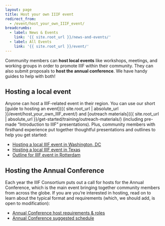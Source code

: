 ```yaml
---
layout: page
title: Host your own IIIF event
redirect_from:
  - /event/host_your_own_IIIF_event/
breadcrumbs:
  - label: News & Events
    link: '{{ site.root_url }}/news-and-events/'
  - label: All Events
    link: '{{ site.root_url }}/event/'
---
```



Community members can **host local events** like workshops, meetings, and working groups in order to promote IIIF within their community. They can also submit proposals to **host the annual conference**. We have handy guides to help with both!

## Hosting a local event

Anyone can host a IIIF-related event in their region. You can use our short [guide to hosting an event]({{ site.root_url | absolute_url }}/event/host_your_own_IIIF_event/) and [outreach materials]({{ site.root_url | absolute_url }}/get-started/training/outreach-materials/) (including pre-made “Introduction to IIIF” presentations). Plus, community members with firsthand experience put together thoughtful presentations and outlines to help you get started:

*   [Hosting a local IIIF event in Washington, DC](https://docs.google.com/presentation/d/1CIBO9bKqS2fuhFX7KDO_tHcvrcBodlPqDI_IX581yuU/edit?usp=sharing)
*   [Hosting a local IIIF event in Texas](https://docs.google.com/presentation/d/1lSQ7m9R-hpyj6ZrwJM_mpyN8kIUyCfvhjOKZ6UZ25Kw/edit?usp=sharing)
*   [Outline for IIIF event in Rotterdam](https://docs.google.com/document/d/1mZ9przMZHF0TLQFMdQWgB-abbfq6OGjsKwxqLzmbFYc/edit?usp=sharing)

## Hosting the Annual Conference

Each year the IIIF Consortium puts out a call for hosts for the Annual Conference, which is the main event bringing together community members from across the globe. If you are you’re interested in hosting, read on to learn about the typical format and requirements (which, we should add, is open to modification):

* [Annual Conference host requirements & roles](https://docs.google.com/document/d/1eLULLof1kVwFIWphMBJ0NdoXDGddWxU7Llny20Hz_3I/edit?usp=sharing)
* [Annual Conference suggested schedule](https://docs.google.com/document/d/1SBk7u2JImH8tsAJc2IQCFtLB9OgJfdG2OP053R5lHp0/edit?usp=sharing)


